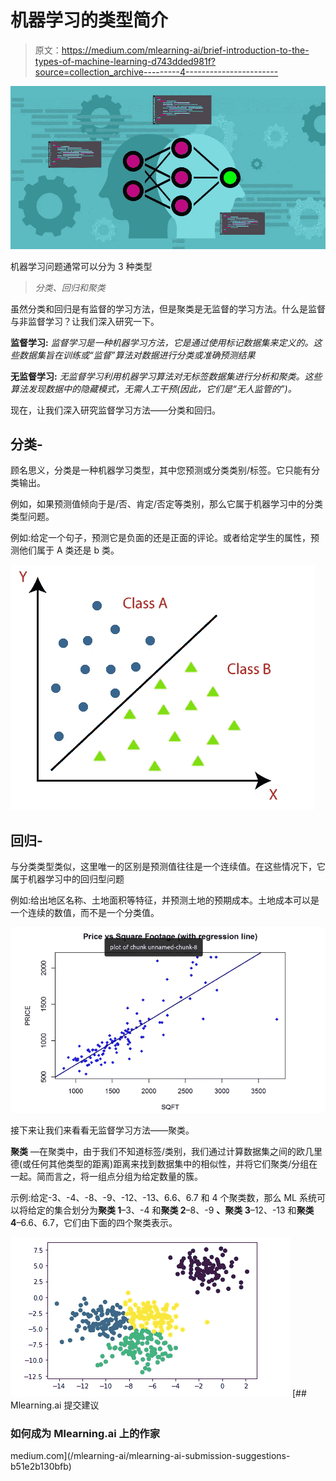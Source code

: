 # 机器学习的类型简介

> 原文：<https://medium.com/mlearning-ai/brief-introduction-to-the-types-of-machine-learning-d743dded981f?source=collection_archive---------4----------------------->

![](img/1a16bc1b9afb7f9adddc8b421b982c28.png)

机器学习问题通常可以分为 3 种类型

> *分类、回归和聚类*

虽然分类和回归是有监督的学习方法，但是聚类是无监督的学习方法。什么是监督与非监督学习？让我们深入研究一下。

**监督学习:** *监督学习是一种机器学习方法，它是通过使用标记数据集来定义的。这些数据集旨在训练或“监督”算法对数据进行分类或准确预测结果*

**无监督学习:** *无监督学习利用机器学习算法对无标签数据集进行分析和聚类。这些算法发现数据中的隐藏模式，无需人工干预(因此，它们是“无人监管的”)。*

现在，让我们深入研究监督学习方法——分类和回归。

## 分类-

顾名思义，分类是一种机器学习类型，其中您预测或分类类别/标签。它只能有分类输出。

例如，如果预测值倾向于是/否、肯定/否定等类别，那么它属于机器学习中的分类类型问题。

例如:给定一个句子，预测它是负面的还是正面的评论。或者给定学生的属性，预测他们属于 A 类还是 b 类。

![](img/3bb973b3e8d3f22ab35482efe1b1ec6a.png)

## **回归-**

与分类类型类似，这里唯一的区别是预测值往往是一个连续值。在这些情况下，它属于机器学习中的回归型问题

例如:给出地区名称、土地面积等特征，并预测土地的预期成本。土地成本可以是一个连续的数值，而不是一个分类值。

![](img/b1a2b3800f50f57de3f9587acee847c0.png)

接下来让我们来看看无监督学习方法——聚类。

**聚类** —在聚类中，由于我们不知道标签/类别，我们通过计算数据集之间的欧几里德(或任何其他类型的距离)距离来找到数据集中的相似性，并将它们聚类/分组在一起。简而言之，将一组点分组为给定数量的簇。

示例:给定-3、-4、-8、-9、-12、-13、6.6、6.7 和 4 个聚类数，那么 ML 系统可以将给定的集合划分为**聚类 1**–3、-4 和**聚类 2**–8、-9 **、聚类 3**–12、-13 和**聚类 4**–6.6、6.7，它们由下面的四个聚类表示。

![](img/169c3fd19e27a9569e3e66057980f1da.png)[](/mlearning-ai/mlearning-ai-submission-suggestions-b51e2b130bfb) [## Mlearning.ai 提交建议

### 如何成为 Mlearning.ai 上的作家

medium.com](/mlearning-ai/mlearning-ai-submission-suggestions-b51e2b130bfb)